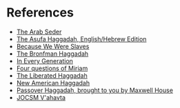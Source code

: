 References
==========

- [The Arab Seder](references/arab_seder.md)
- [The Asufa Haggadah, English/Hebrew Edition](https://shabb.es/the-asufa-haggadah-hebrew-english-edition.html)
- [Because We Were Slaves](https://www.goodreads.com/book/show/445428.Because_We_Were_Slaves)
- [The Bronfman Haggadah](https://www.goodreads.com/book/show/15797186-the-bronfman-haggadah)
- [In Every Generation](https://www.karben.com/pjhaggadah)
- [Four questions of Miriam](references/four_questions_of_miriam.md)
- [The Liberated Haggadah](https://citycongregation.org/liberated-hagaddah-shop/)
- [New American Haggadah](https://www.goodreads.com/book/show/10833741-new-american-haggadah)
- [Passover Haggadah, brought to you by Maxwell House](https://en.wikipedia.org/wiki/Maxwell_House_Haggadah)
- [JOCSM V'ahavta](references/jocsm_v_ahavta.md)
